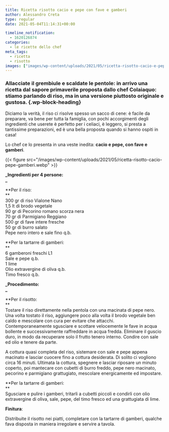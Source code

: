 ```yaml
---
title: Ricetta risotto cacio e pepe con fave e gamberi
author: Alessandro Creta
type: regular
date: 2021-05-04T11:14:31+00:00

timeline_notification:
  - 1620126874
categories:
  - le ricette dello chef
meta_tags:
  - ricetta
  - risotto
images: ["images/wp-content/uploads/2021/05/ricetta-risotto-cacio-e-pepe.webp"]
---
```

### Allacciate il grembiule e scaldate le pentole: in arrivo una ricetta dal sapore primaverile proposta dallo chef Colaiaquo: stiamo parlando di riso, ma in una versione piuttosto originale e gustosa. {.wp-block-heading}

Diciamo la verità, il riso ci risolve spesso un sacco di cene: è facile da preparare, va bene per tutta la famiglia, con pochi accorgimenti degli ingredienti che userete è perfetto per i celiaci, è leggero, si presta a tantissime preparazioni, ed è una bella proposta quando si hanno ospiti in casa!

Lo chef ce lo presenta in una veste inedita: **cacio e pepe, con fave e gamberi**.


{{< figure src="/images/wp-content/uploads/2021/05/ricetta-risotto-cacio-pepe-gamberi.webp" >}}


  
**_Ingredienti per 4 persone:  
_** 

**Per il riso:  
**  
300 gr di riso Vialone Nano  
1,5 lt di brodo vegetale  
90 gr di Pecorino romano scorza nera  
70 gr di Parmigiano Reggiano  
500 gr di fave intere fresche   
50 gr di burro salato  
Pepe nero intero e sale fino q.b.  
  
**Per la tartarre di gamberi:  
**  
6 gamberoni freschi L1  
Sale e pepe q.b.  
1 lime  
Olio extravergine di oliva q.b.  
Timo fresco q.b.

**_Procedimento:  
_** 

**Per il risotto:  
**  
Tostare il riso direttamente nella pentola con una macinata di pepe nero. Una volta tostato il riso, aggiungere poco alla volta il brodo vegetale ben caldo e mescolare con cura per evitare che attacchi.  
Contemporaneamente sgusciare e scottare velocemente le fave in acqua bollente e successivamente raffreddare in acqua fredda. Eliminare il guscio duro, in modo da recuperare solo il frutto tenero interno. Condire con sale ed olio e tenere da parte.  
  
A cottura quasi completa del riso, sistemare con sale e pepe appena macinato e lasciar cuocere fino a cottura desiderata. Di solito ci vogliono circa 16 minuti. Ultimata la cottura, spegnere e lasciar riposare un minuto coperto, poi mantecare con cubetti di burro freddo, pepe nero macinato, pecorino e parmigiano grattugiato, mescolare energicamente ed impostare.  
  
**Per la tartarre di gamberi:  
**  
Sgusciare e pulire i gamberi, tritarli a cubetti piccoli e condirli con olio extravergine di oliva, sale, pepe, del timo fresco ed una grattugiata di lime.  
  
**Finitura**:  
  
Distribuite il risotto nei piatti, completare con la tartarre di gamberi, qualche fava disposta in maniera irregolare e servire a tavola.